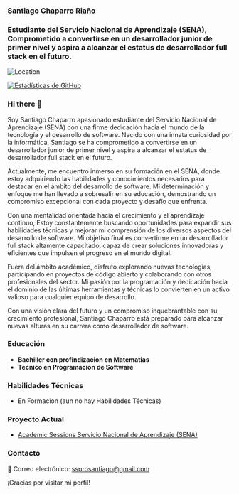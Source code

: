 ### Santiago Chaparro Riaño
### Estudiante del Servicio Nacional de Aprendizaje (SENA), Comprometido a convertirse en un desarrollador junior de primer nivel y aspira a alcanzar el estatus de desarrollador full stack en el futuro.

![Location](https://img.shields.io/badge/Location-Neiva,%20Huila,%20Colombia-blue)

[![Estadísticas de GitHub](https://github-readme-stats.vercel.app/api?username=Santiagogb&show_icons=true&count_private=true)](https://github.com/Santiago1481)


### Hi there 👋

Soy Santiago Chaparro apasionado estudiante del Servicio Nacional de Aprendizaje (SENA) con una firme dedicación hacia el mundo de la tecnología y el desarrollo de software. Nacido con una innata curiosidad por la informática, Santiago se ha comprometido a convertirse en un desarrollador junior de primer nivel y aspira a alcanzar el estatus de desarrollador full stack en el futuro.

Actualmente, me encuentro inmerso en su formación en el SENA, donde estoy adquiriendo las habilidades y conocimientos necesarios para destacar en el ámbito del desarrollo de software. Mi determinación y enfoque me han llevado a sobresalir en su educación, demostrando un compromiso excepcional con cada proyecto y desafío que enfrenta.

Con una mentalidad orientada hacia el crecimiento y el aprendizaje continuo, Estoy constantemente buscando oportunidades para expandir sus habilidades técnicas y mejorar mi comprensión de los diversos aspectos del desarrollo de software. Mi objetivo final es convertirme en un desarrollador full stack altamente capacitado, capaz de crear soluciones innovadoras y eficientes que impulsen el progreso en el mundo digital.

Fuera del ámbito académico, disfruto explorando nuevas tecnologías, participando en proyectos de código abierto y colaborando con otros profesionales del sector. Mi pasión por la programación y dedicación hacia el dominio de las últimas herramientas y técnicas lo convierten en un activo valioso para cualquier equipo de desarrollo.

Con una visión clara del futuro y un compromiso inquebrantable con su crecimiento profesional, Santiago Chaparro está preparado para alcanzar nuevas alturas en su carrera como desarrollador de software.

### Educación

- **Bachiller con profindizacion en Matematias**
- **Tecnico en Programacion de Software**

### Habilidades Técnicas

- En Formacion (aun no hay Habilidades Técnicas)

### Proyecto Actual

- [Academic Sessions Servicio Nacional de Aprendizaje (SENA)](https://github.com/Santiago1481)

### Contacto

📧 Correo electrónico: [ssprosantiago@gmail.com](mailto:ssprosantiago@gmail.com)

¡Gracias por visitar mi perfil! 
